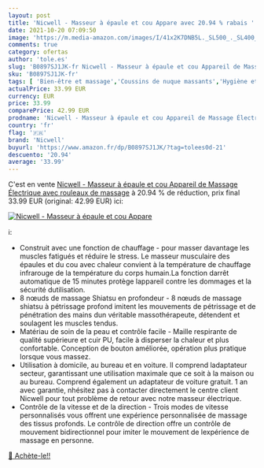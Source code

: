 ```yaml
---
layout: post
title: 'Nicwell - Masseur à épaule et cou Appare avec 20.94 % rabais '
date: 2021-10-20 07:09:50
image: 'https://m.media-amazon.com/images/I/41x2K7DNB5L._SL500_._SL400_.jpg'
comments: true
category: ofertas
author: 'tole.es'
slug: 'B0897SJ1JK-fr Nicwell - Masseur à épaule et cou Appareil de Massage...'
sku: 'B0897SJ1JK-fr'
tags: [ 'Bien-être et massage','Coussins de nuque massants','Hygiène et Santé','Massage et relaxation','Masseurs électriques','nicwell', ]
actualPrice: 33.99 EUR
currency: EUR
price: 33.99
comparePrice: 42.99 EUR
prodname: 'Nicwell - Masseur à épaule et cou Appareil de Massage Électrique avec rouleaux de massage'
country: 'fr'
flag: '🇫🇷'
brand: 'Nicwell'
buyurl: 'https://www.amazon.fr/dp/B0897SJ1JK/?tag=tolees0d-21'
descuento: '20.94'
average: '33.99'
---
```


C'est en vente [Nicwell - Masseur à épaule et cou Appareil de Massage Électrique avec rouleaux de massage](https://www.amazon.fr/dp/B0897SJ1JK/?tag=tolees0d-21)  à  20.94 % de réduction, prix final  33.99 EUR (original: 42.99 EUR) ici:

[![Nicwell - Masseur à épaule et cou Appare](https://m.media-amazon.com/images/I/41x2K7DNB5L._SL500_._SL400_.jpg)](https://www.amazon.fr/dp/B0897SJ1JK/?tag=tolees0d-21)

ℹ️:

- Construit avec une fonction de chauffage - pour masser davantage les muscles fatigués et réduire le stress. Le masseur musculaire des épaules et du cou avec chaleur convient à la température de chauffage infrarouge de la température du corps humain.La fonction darrêt automatique de 15 minutes protège lappareil contre les dommages et la sécurité dutilisation.
- 8 nœuds de massage Shiatsu en profondeur - 8 nœuds de massage shiatsu à pétrissage profond imitent les mouvements de pétrissage et de pénétration des mains dun véritable massothérapeute, détendent et soulagent les muscles tendus.
- Matériau de soin de la peau et contrôle facile - Maille respirante de qualité supérieure et cuir PU, facile à disperser la chaleur et plus confortable. Conception de bouton améliorée, opération plus pratique lorsque vous massez.
- Utilisation à domicile, au bureau et en voiture. Il comprend ladaptateur secteur, garantissant une utilisation maximale que ce soit à la maison ou au bureau. Comprend également un adaptateur de voiture gratuit. 1 an avec garantie, nhésitez pas à contacter directement le centre client Nicwell pour tout problème de retour avec notre masseur électrique.
- Contrôle de la vitesse et de la direction - Trois modes de vitesse personnalisés vous offrent une expérience personnalisée de massage des tissus profonds. Le contrôle de direction offre un contrôle de mouvement bidirectionnel pour imiter le mouvement de lexpérience de massage en personne.

[🛒 Achète-le!!](https://www.amazon.fr/dp/B0897SJ1JK/?tag=tolees0d-21)
